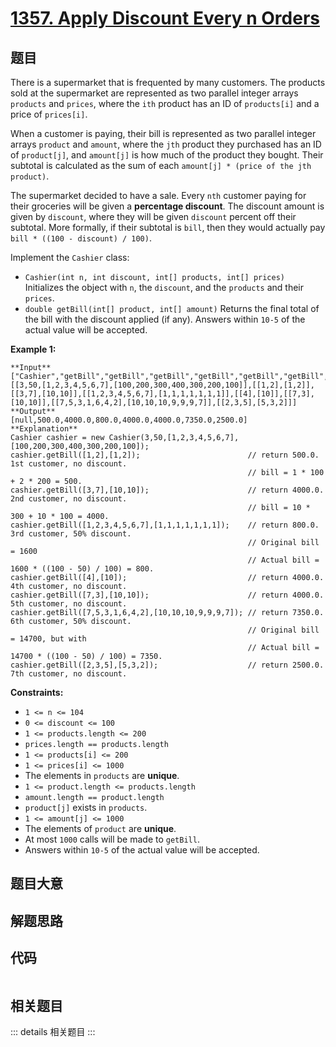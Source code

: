 # [1357. Apply Discount Every n Orders](https://leetcode.com/problems/apply-discount-every-n-orders)

## 题目

There is a supermarket that is frequented by many customers. The products sold
at the supermarket are represented as two parallel integer arrays `products`
and `prices`, where the `ith` product has an ID of `products[i]` and a price
of `prices[i]`.

When a customer is paying, their bill is represented as two parallel integer
arrays `product` and `amount`, where the `jth` product they purchased has an
ID of `product[j]`, and `amount[j]` is how much of the product they bought.
Their subtotal is calculated as the sum of each `amount[j] * (price of the jth
product)`.

The supermarket decided to have a sale. Every `nth` customer paying for their
groceries will be given a **percentage discount**. The discount amount is
given by `discount`, where they will be given `discount` percent off their
subtotal. More formally, if their subtotal is `bill`, then they would actually
pay `bill * ((100 - discount) / 100)`.

Implement the `Cashier` class:

  * `Cashier(int n, int discount, int[] products, int[] prices)` Initializes the object with `n`, the `discount`, and the `products` and their `prices`.
  * `double getBill(int[] product, int[] amount)` Returns the final total of the bill with the discount applied (if any). Answers within `10-5` of the actual value will be accepted.



**Example 1:**

    
    
    **Input**
    ["Cashier","getBill","getBill","getBill","getBill","getBill","getBill","getBill"]
    [[3,50,[1,2,3,4,5,6,7],[100,200,300,400,300,200,100]],[[1,2],[1,2]],[[3,7],[10,10]],[[1,2,3,4,5,6,7],[1,1,1,1,1,1,1]],[[4],[10]],[[7,3],[10,10]],[[7,5,3,1,6,4,2],[10,10,10,9,9,9,7]],[[2,3,5],[5,3,2]]]
    **Output**
    [null,500.0,4000.0,800.0,4000.0,4000.0,7350.0,2500.0]
    **Explanation**
    Cashier cashier = new Cashier(3,50,[1,2,3,4,5,6,7],[100,200,300,400,300,200,100]);
    cashier.getBill([1,2],[1,2]);                        // return 500.0. 1st customer, no discount.
                                                         // bill = 1 * 100 + 2 * 200 = 500.
    cashier.getBill([3,7],[10,10]);                      // return 4000.0. 2nd customer, no discount.
                                                         // bill = 10 * 300 + 10 * 100 = 4000.
    cashier.getBill([1,2,3,4,5,6,7],[1,1,1,1,1,1,1]);    // return 800.0. 3rd customer, 50% discount.
                                                         // Original bill = 1600
                                                         // Actual bill = 1600 * ((100 - 50) / 100) = 800.
    cashier.getBill([4],[10]);                           // return 4000.0. 4th customer, no discount.
    cashier.getBill([7,3],[10,10]);                      // return 4000.0. 5th customer, no discount.
    cashier.getBill([7,5,3,1,6,4,2],[10,10,10,9,9,9,7]); // return 7350.0. 6th customer, 50% discount.
                                                         // Original bill = 14700, but with
                                                         // Actual bill = 14700 * ((100 - 50) / 100) = 7350.
    cashier.getBill([2,3,5],[5,3,2]);                    // return 2500.0.  7th customer, no discount.
    



**Constraints:**

  * `1 <= n <= 104`
  * `0 <= discount <= 100`
  * `1 <= products.length <= 200`
  * `prices.length == products.length`
  * `1 <= products[i] <= 200`
  * `1 <= prices[i] <= 1000`
  * The elements in `products` are **unique**.
  * `1 <= product.length <= products.length`
  * `amount.length == product.length`
  * `product[j]` exists in `products`.
  * `1 <= amount[j] <= 1000`
  * The elements of `product` are **unique**.
  * At most `1000` calls will be made to `getBill`.
  * Answers within `10-5` of the actual value will be accepted.


## 题目大意

## 解题思路

## 代码

```javascript

```

## 相关题目

::: details 相关题目
:::
